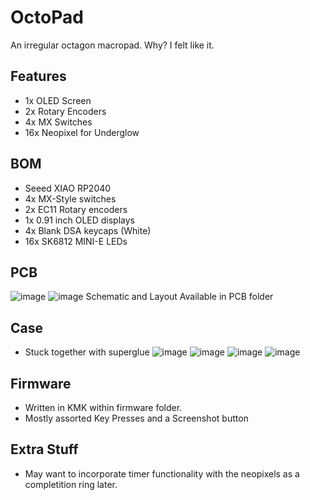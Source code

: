 # OctoPad
An irregular octagon macropad. Why? I felt like it. 
## Features
- 1x OLED Screen
- 2x Rotary Encoders
- 4x MX Switches
- 16x Neopixel for Underglow

## BOM
- Seeed XIAO RP2040
- 4x MX-Style switches
- 2x EC11 Rotary encoders
- 1x 0.91 inch OLED displays
- 4x Blank DSA keycaps (White)
- 16x SK6812 MINI-E LEDs 

## PCB
![image](https://github.com/user-attachments/assets/3a3fe874-3d1f-4370-b125-9fa9d6b822c0)
![image](https://github.com/user-attachments/assets/9d6174cc-9eb7-4365-9348-764f3d5b45e2)
Schematic and Layout Available in PCB folder

## Case
- Stuck together with superglue
![image](https://github.com/user-attachments/assets/7c8419e3-b2ab-441d-a86c-08ee850b7655)
![image](https://github.com/user-attachments/assets/ad638cde-e4f1-4783-ba29-4535b4ab84ce)
![image](https://github.com/user-attachments/assets/9c9f089a-fc5b-4507-9089-5e4318d68e8a)
![image](https://github.com/user-attachments/assets/15e473af-efe4-426d-85a8-7b6a7c3706bc)

## Firmware
- Written in KMK within firmware folder.
- Mostly assorted Key Presses and a Screenshot button

## Extra Stuff
- May want to incorporate timer functionality with the neopixels as a completition ring later.
